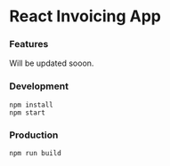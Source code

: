 # React Invoicing App

### Features

Will be updated sooon.

### Development

```
npm install
npm start
```

### Production

```
npm run build
```
